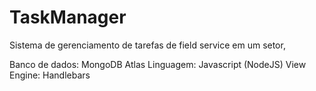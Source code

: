 # TaskManager
Sistema de gerenciamento de tarefas de field service em um setor,

Banco de dados: MongoDB Atlas
Linguagem: Javascript (NodeJS)
View Engine: Handlebars
